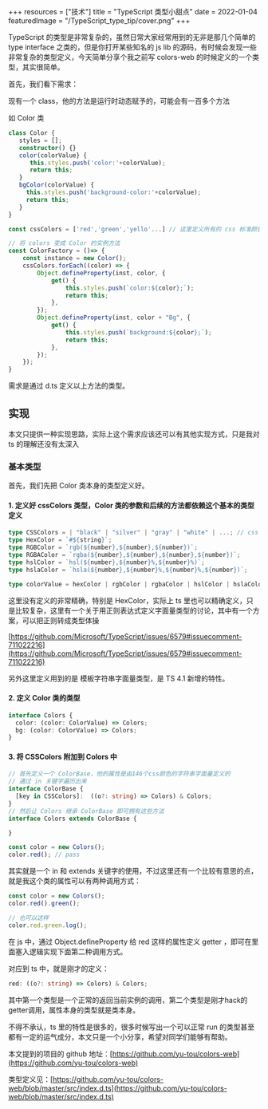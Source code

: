 +++
resources = ["技术"]
title = "TypeScript 类型小甜点"
date = 2022-01-04
featuredImage = "/TypeScript_type_tip/cover.png"
+++

TypeScript 的类型是非常复杂的，虽然日常大家经常用到的无非是那几个简单的 type interface 之类的，但是你打开某些知名的 js lib 的源码，有时候会发现一些非常复杂的类型定义，今天简单分享个我之前写 colors-web 的时候定义的一个类型，其实很简单。

首先，我们看下需求：

现有一个 class，他的方法是运行时动态赋予的，可能会有一百多个方法

如 Color 类

```typescript
class Color {
   styles = [];
   constructor() {}
   color(colorValue} {
      this.styles.push('color:'+colorValue);
      return this;
   }
   bgColor(colorValue) {
     this.styles.push('background-color:'+colorValue);
     return this;
   }
}

const cssColors = ['red','green','yello'...] // 这里定义所有的 css 标准颜色名称，供146个

// 将 colors 变成 Color 的实例方法
const ColorFactory = ()=> {
    const instance = new Color();
    cssColors.forEach((color) => {
        Object.defineProperty(inst, color, {
            get() {
                this.styles.push(`color:${color};`);
                return this;
            },
        });
        Object.defineProperty(inst, color + "Bg", {
            get() {
                this.styles.push(`background:${color};`);
                return this;
            },
        });
    });
}
```

需求是通过 d.ts 定义以上方法的类型。

## 实现

本文只提供一种实现思路，实际上这个需求应该还可以有其他实现方式，只是我对 ts 的理解还没有太深入

### 基本类型

首先，我们先把 Color 类本身的类型定义好。

#### 1. 定义好 cssColors 类型，Color 类的参数和后续的方法都依赖这个基本的类型定义

```typescript
type CSSColors = | "black" | "silver" | "gray" | "white" | ...; // css color 共有 146 个名字
type HexColor = `#${string}`;
type RGBColor = `rgb(${number},${number},${number})`;
type RGBAColor = `rgba(${number},${number},${number},${number})`;
type hslColor = `hsl(${number},${number}%,${number}%)`;
type hslaColor = `hsla(${number},${number}%,${number}%,${number})`;

type colorValue = hexColor | rgbColor | rgbaColor | hslColor | hslaColor;

```

这里没有定义的非常精确，特别是 HexColor，实际上 ts 里也可以精确定义，只是比较复杂，这里有一个关于用正则表达式定义字面量类型的讨论，其中有一个方案，可以把正则转成类型体操

[https://github.com/Microsoft/TypeScript/issues/6579#issuecomment-711022216](https://github.com/Microsoft/TypeScript/issues/6579#issuecomment-711022216)

另外这里定义用到的是 模板字符串字面量类型，是 TS 4.1 新增的特性。

#### 2. 定义 Color 类的类型

```typescript
interface Colors {
  color: (color: ColorValue) => Colors;
  bg: (color: ColorValue) => Colors;
}
```

#### 3. 将 CSSColors 附加到 Colors 中

```typescript
// 首先定义一个 ColorBase，他的属性是由146个css颜色的字符串字面量定义的
// 通过 in 关键字遍历出来
interface ColorBase {
  [key in CSSColors]:  ((o?: string) => Colors) & Colors;
}
// 然后让 Colors 继承 ColorBase 即可拥有这些方法
interface Colors extends ColorBase {

}

const color = new Colors();
color.red(); // pass

```

其实就是一个 in 和 extends 关键字的使用，不过这里还有一个比较有意思的点，就是我这个类的属性可以有两种调用方式：

```typescript
const color = new Colors();
color.red().green();

// 也可以这样
color.red.green.log();
```

在 js 中，通过 Object.defineProperty 给 red 这样的属性定义 getter ，即可在里面塞入逻辑实现下面第二种调用方式。

对应到 ts 中，就是刚才的定义：

```typescript
red: ((o?: string) => Colors) & Colors;
```

其中第一个类型是一个正常的返回当前实例的调用，第二个类型是刚才hack的getter调用，属性本身的类型就是类本身。

不得不承认，ts 里的特性是很多的，很多时候写出一个可以正常 run 的类型甚至都有一定的运气成分，本文只是一个小分享，希望对同学们能够有帮助。

本文提到的项目的 github 地址：[https://github.com/yu-tou/colors-web](https://github.com/yu-tou/colors-web)

类型定义见：[https://github.com/yu-tou/colors-web/blob/master/src/index.d.ts](https://github.com/yu-tou/colors-web/blob/master/src/index.d.ts)